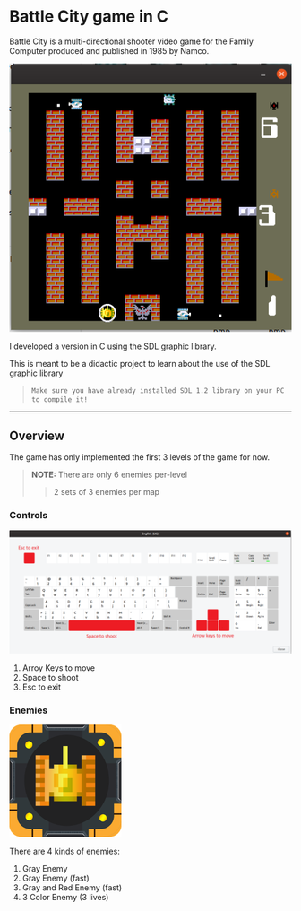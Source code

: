 # Battle City game in C
Battle City is a multi-directional shooter video game for the Family Computer produced and published in 1985 by Namco.

<p align="center">
  <img src="Images/BattleCity.png">
</p>

I developed a version in C using the SDL graphic library.

This is meant to be a didactic project to learn about the use of the SDL graphic library

>     Make sure you have already installed SDL 1.2 library on your PC to compile it! 

__________________

## Overview

The game has only implemented the first 3 levels of the game for now.

>**NOTE:** There are only 6 enemies per-level 
>
>>2 sets of 3 enemies per map

### Controls

<img src="Images/keyboard.png">

1. Arroy Keys to move
2. Space to shoot
3. Esc to exit

### Enemies

<img src="Images/tank.png" width="200">

There are 4 kinds of enemies:

1. Gray Enemy
2. Gray Enemy (fast)
3. Gray and Red Enemy (fast)
4. 3 Color Enemy (3 lives)
